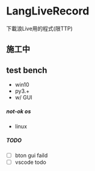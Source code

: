 # LangLiveRecord
下載浪Live用的程式(限TTP)

## 施工中

## test bench

- win10
- py3.+
- w/ GUI

##### not-ok os

- linux

##### TODO

- [ ] bton gui faild
- [ ] vscode todo

